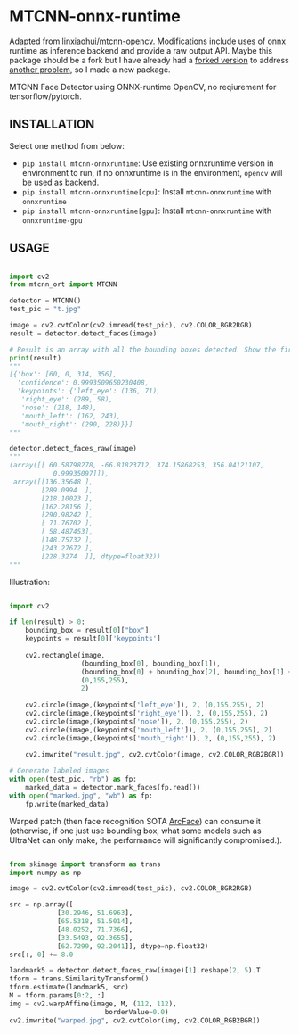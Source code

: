 # MTCNN-onnx-runtime

Adapted from [linxiaohui/mtcnn-opencv](https://github.com/linxiaohui/mtcnn-opencv).  Modifications include uses of onnx runtime as inference backend and provide a raw output API. Maybe this package should be a fork but I have already had a [forked version](https://github.com/yiyuezhuo/mtcnn-opencv) to address [another problem](https://github.com/linxiaohui/mtcnn-opencv), so I made a new package.

MTCNN Face Detector using ONNX-runtime OpenCV, no reqiurement for tensorflow/pytorch.

## INSTALLATION
Select one method from below:

   * `pip install mtcnn-onnxruntime`: Use existing onnxruntime version in environment to run, if no onnxruntime is in the environment, `opencv` will be used as backend.
   * `pip install mtcnn-onnxruntime[cpu]`: Install `mtcnn-onnxruntime` with `onnxruntime`
   * `pip install mtcnn-onnxruntime[gpu]`: Install `mtcnn-onnxruntime` with `onnxruntime-gpu`

## USAGE
```python

import cv2
from mtcnn_ort import MTCNN

detector = MTCNN()
test_pic = "t.jpg"

image = cv2.cvtColor(cv2.imread(test_pic), cv2.COLOR_BGR2RGB)
result = detector.detect_faces(image)

# Result is an array with all the bounding boxes detected. Show the first.
print(result)
"""
[{'box': [60, 0, 314, 356],
  'confidence': 0.9993509650230408,
  'keypoints': {'left_eye': (136, 71),
   'right_eye': (289, 58),
   'nose': (218, 148),
   'mouth_left': (162, 243),
   'mouth_right': (290, 228)}}]
"""

detector.detect_faces_raw(image)
"""
(array([[ 60.58798278, -66.81823712, 374.15868253, 356.04121107,
           0.99935097]]),
 array([[136.35648 ],
        [289.0994  ],
        [218.10023 ],
        [162.28156 ],
        [290.98242 ],
        [ 71.76702 ],
        [ 58.487453],
        [148.75732 ],
        [243.27672 ],
        [228.3274  ]], dtype=float32))
"""

```

Illustration:

```python

import cv2

if len(result) > 0:
    bounding_box = result[0]["box"]
    keypoints = result[0]['keypoints']
    
    cv2.rectangle(image,
                  (bounding_box[0], bounding_box[1]),
                  (bounding_box[0] + bounding_box[2], bounding_box[1] + bounding_box[3]),
                  (0,155,255),
                  2)
    
    cv2.circle(image,(keypoints['left_eye']), 2, (0,155,255), 2)
    cv2.circle(image,(keypoints['right_eye']), 2, (0,155,255), 2)
    cv2.circle(image,(keypoints['nose']), 2, (0,155,255), 2)
    cv2.circle(image,(keypoints['mouth_left']), 2, (0,155,255), 2)
    cv2.circle(image,(keypoints['mouth_right']), 2, (0,155,255), 2)
    
    cv2.imwrite("result.jpg", cv2.cvtColor(image, cv2.COLOR_RGB2BGR))

# Generate labeled images
with open(test_pic, "rb") as fp:
    marked_data = detector.mark_faces(fp.read())
with open("marked.jpg", "wb") as fp:
    fp.write(marked_data)

```

Warped patch (then face recognition SOTA [ArcFace](https://github.com/deepinsight/insightface)) can consume it (otherwise, if one just use bounding box, what some models such as UltraNet can only make, the performance will significantly compromised.).

```python

from skimage import transform as trans
import numpy as np

image = cv2.cvtColor(cv2.imread(test_pic), cv2.COLOR_BGR2RGB)

src = np.array([
            [30.2946, 51.6963],
            [65.5318, 51.5014],
            [48.0252, 71.7366],
            [33.5493, 92.3655],
            [62.7299, 92.2041]], dtype=np.float32)
src[:, 0] += 8.0

landmark5 = detector.detect_faces_raw(image)[1].reshape(2, 5).T
tform = trans.SimilarityTransform()
tform.estimate(landmark5, src)
M = tform.params[0:2, :]
img = cv2.warpAffine(image, M, (112, 112),
                        borderValue=0.0)
cv2.imwrite("warped.jpg", cv2.cvtColor(img, cv2.COLOR_RGB2BGR))

```